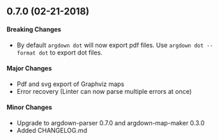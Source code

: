 ## 0.7.0 (02-21-2018)

#### Breaking Changes

 - By default `argdown dot` will now export pdf files. Use `argdown dot --format dot` to export dot files.

#### Major Changes

 - Pdf and svg export of Graphviz maps
 - Error recovery (Linter can now parse multiple errors at once)

#### Minor Changes

- Upgrade to argdown-parser 0.7.0 and argdown-map-maker 0.3.0
- Added CHANGELOG.md